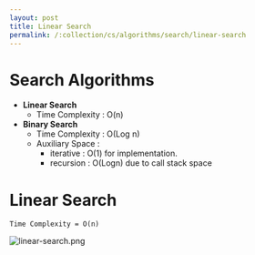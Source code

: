 ```yaml
---
layout: post
title: Linear Search
permalink: /:collection/cs/algorithms/search/linear-search
---
```


# Search Algorithms
- **Linear Search**
  - Time Complexity : O(n)
- **Binary Search**
  - Time Complexity : O(Log n)
  - Auxiliary Space : 
    - iterative : O(1) for  implementation. 
    - recursion : O(Logn)  due to call stack space

# Linear Search

```
Time Complexity = O(n)
```
![linear-search.png]({{site.cdn}}/cse/algo/search/linear-search.png)

